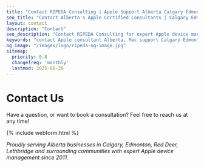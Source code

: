 ```yaml
---
title: "Contact RIPEDA Consulting | Apple Support Alberta Calgary Edmonton"
seo_title: "Contact Alberta's Apple Certified Consultants | Calgary Edmonton Red Deer"
layout: contact
description: "Contact"
seo_description: "Contact RIPEDA Consulting for expert Apple device management across Alberta. Serving Calgary, Edmonton, Red Deer with Mac support, iPad management, and Apple IT solutions."
keywords: "contact Apple consultant Alberta, Mac support Calgary Edmonton, Apple IT services Alberta, Red Deer Apple support, Alberta Apple certified consultant"
og_image: "/images/logo/ripeda-og-image.jpg"
sitemap:
  priority: 0.8
  changefreq: 'monthly'
  lastmod: 2025-08-26
---
```


# Contact Us

Have a question, or want to book a consultation? Feel free to reach us at any time!

{% include webform.html %}

*Proudly serving Alberta businesses in Calgary, Edmonton, Red Deer, Lethbridge and surrounding communities with expert Apple device management since 2011.*